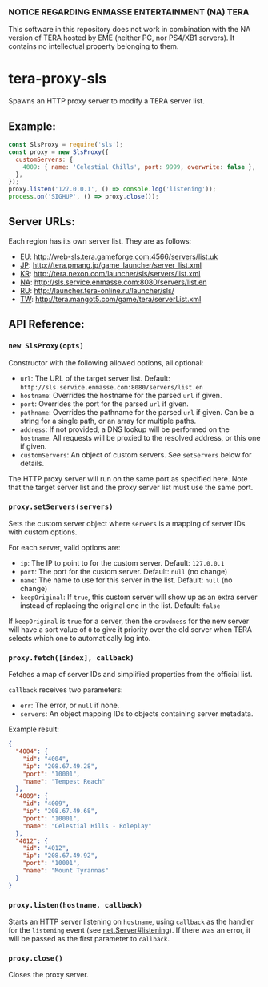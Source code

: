 ### NOTICE REGARDING ENMASSE ENTERTAINMENT (NA) TERA
This software in this repository does not work in combination with the NA version of TERA hosted by EME (neither PC, nor PS4/XB1 servers). It contains no intellectual property belonging to them.

# tera-proxy-sls

Spawns an HTTP proxy server to modify a TERA server list.

## Example:
```js
const SlsProxy = require('sls');
const proxy = new SlsProxy({
  customServers: {
    4009: { name: 'Celestial Chills', port: 9999, overwrite: false },
  },
});
proxy.listen('127.0.0.1', () => console.log('listening'));
process.on('SIGHUP', () => proxy.close());
```

## Server URLs:
Each region has its own server list. They are as follows:
 * [EU](http://tera.gameforge.com/): <http://web-sls.tera.gameforge.com:4566/servers/list.uk>
 * [JP](http://tera.pmang.jp/): <http://tera.pmang.jp/game_launcher/server_list.xml>
 * [KR](http://tera.nexon.com/): <http://tera.nexon.com/launcher/sls/servers/list.xml>
 * [NA](http://tera.enmasse.com/): <http://sls.service.enmasse.com:8080/servers/list.en>
 * [RU](http://www.tera-online.ru/): <http://launcher.tera-online.ru/launcher/sls/>
 * [TW](http://tera.mangot5.com/): <http://tera.mangot5.com/game/tera/serverList.xml>

## API Reference:

### `new SlsProxy(opts)`
Constructor with the following allowed options, all optional:
 * `url`: The URL of the target server list. Default: `http://sls.service.enmasse.com:8080/servers/list.en`
 * `hostname`: Overrides the hostname for the parsed `url` if given.
 * `port`: Overrides the port for the parsed `url` if given.
 * `pathname`: Overrides the pathname for the parsed `url` if given. Can be a string for a single path, or an array for multiple paths.
 * `address`: If not provided, a DNS lookup will be performed on the `hostname`. All requests will be proxied to the resolved address, or this one if given.
 * `customServers`: An object of custom servers. See `setServers` below for details.

The HTTP proxy server will run on the same port as specified here. Note that the target server list and the proxy server list must use the same port.

### `proxy.setServers(servers)`
Sets the custom server object where `servers` is a mapping of server IDs with custom options.

For each server, valid options are:
 * `ip`: The IP to point to for the custom server. Default: `127.0.0.1`
 * `port`: The port for the custom server. Default: `null` (no change)
 * `name`: The name to use for this server in the list. Default: `null` (no change)
 * `keepOriginal`: If `true`, this custom server will show up as an extra server instead of replacing the original one in the list. Default: `false`

If `keepOriginal` is `true` for a server, then the `crowdness` for the new server will have a sort value of `0` to give it priority over the old server when TERA selects which one to automatically log into.

### `proxy.fetch([index], callback)`
Fetches a map of server IDs and simplified properties from the official list.

`callback` receives two parameters:
 * `err`: The error, or `null` if none.
 * `servers`: An object mapping IDs to objects containing server metadata.

Example result:
```json
{
  "4004": {
    "id": "4004",
    "ip": "208.67.49.28",
    "port": "10001",
    "name": "Tempest Reach"
  },
  "4009": {
    "id": "4009",
    "ip": "208.67.49.68",
    "port": "10001",
    "name": "Celestial Hills - Roleplay"
  },
  "4012": {
    "id": "4012",
    "ip": "208.67.49.92",
    "port": "10001",
    "name": "Mount Tyrannas"
  }
}
```

### `proxy.listen(hostname, callback)`
Starts an HTTP server listening on `hostname`, using `callback` as the handler for the `listening` event (see [net.Server#listening](https://nodejs.org/api/net.html#net_event_listening)). If there was an error, it will be passed as the first parameter to `callback`.

### `proxy.close()`
Closes the proxy server.
